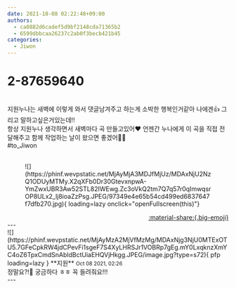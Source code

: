 ```yaml
---
date: 2021-10-08 02:22:48+09:00
authors:
  - ca0882d6cadef5d9bf2148cda71365b2
  - 6599dbbcaa26237c2ab0f3becb421b45
categories:
  - Jiwon
---
```


# 2-87659640

<div class="post-container" markdown="1">
<div class="content-container md-sidebar__scrollwrap" markdown="1">

<br>지원누나는 새벽에 이렇게 와서 댓글남겨주고 하는게 소박한 행복인거같아 나에겐👍 그리고 말하고싶은거있는데!!<br>항상 지원누나 생각하면서 새벽마다 곡 만들고있어❤️ 언젠간 누나에게 이 곡을 직접 전달해주고 함께 작업하는 날이 왔으면 좋겠어🥰🥰<br>\#to_Jiwon<br><br>
<figure markdown="1">
![](https://phinf.wevpstatic.net/MjAyMjA3MDJfMjUz/MDAxNjU2NzQ1ODUyMTMy.X2qXFb0Dr30GtevxnpwA-YmZwxUBR3Aw52STL82IWEwg.Zc3oVkQ2tm7Q7q57r0qImwqsrOP8ULx2_lj8ioaZzPsg.JPEG/97349e4e65b54cd499ed6837647f7dfb270.jpg){ loading=lazy onclick="openFullscreen(this)"}
</figure>


</div>
</div>

<div style="text-align: right;" markdown="1">
<a href="https://weverse.io/fromis9/fanpost/2-87659640" style="text-align: right;">:material-share:{.big-emoji}</a>
</div>
---

<div class="comments-container md-sidebar__scrollwrap" markdown="1">
<div class="comment" markdown="1">
<div class='id-container' markdown="1">
![](https://phinf.wevpstatic.net/MjAyMzA2MjVfMzMg/MDAxNjg3NjU0MTExOTU5.7GFeCpkRW4jdCPevFi1sgeF7S4XyLHRSJr1VOBRp7gEg.mY0LxqknzXmYC4oZ6TpxCmdSnAbldBctUiaEHQVjHkgg.JPEG/image.jpg?type=s72){ pfp loading=lazy }
**<span class="artist">지원</span>** <small>Oct 08 2021, 02:26</small><br>
</div>
<div class='comment-body' markdown="1">
정말요?!🤭 궁금하다 ㅎㅎ 꼭 들려줘요!!! 
</div>
</div>
</div>
---
